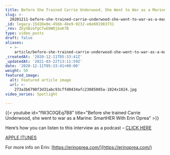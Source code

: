 ```yaml
---
title: Before She Trained Carrie Underwood, She Went to War as a Marine
slug: >-
  20201211-before-she-trained-carrie-underwood-she-went-to-war-as-a-marine-smarther-with-erin-oprea
_id: legacy-15d26e0e-45bb-4be9-9232-e6e601983731
_rev: ZEyhBiGfgCfwE8WOjbuK7B
type: video_posts
draft: false
aliases:
  - >-
    article/before-she-trained-carrie-underwood-she-went-to-war-as-a-marine-smarther-with-erin-oprea/
_createdAt: '2020-12-11T05:33:41Z'
_updatedAt: '2021-03-22T13:11:59Z'
date: '2020-12-11T05:33:41+00:00'
weight: 50
featured_image:
  alt: Featured article image
  url: >-
    273a3b6798f3d31abc93cffd0434afc23085085a-1024x1024.jpg
video_series: Spotlight

---
```

{{< youtube id="fW3C0QEq7B8" title="Before she trained Carrie Underwood, she went to war as a Marine: SmartHER With Erin Oprea" >}}

Here’s how you can listen to this interview as a podcast – [CLICK HERE](https://smarthernews.libsyn.com/website/before-she-trained-carrie-underwood-she-went-to-war-as-a-marine-smarther-with-erin-oprea-0)

[APPLE ITUNES](https://podcasts.apple.com/us/podcast/smarthernews/id1395519638)

For more info on Erin: [https://erinoprea.com/](https://erinoprea.com/)